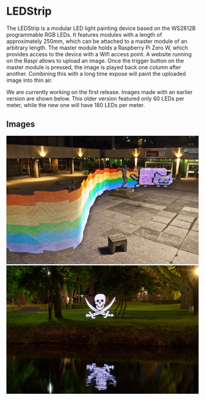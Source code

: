 # LEDStrip
The LEDStrip is a modular LED light painting device based on the WS2812B programmable RGB LEDs. It features modules with a length of approximately 250mm, which can be attached to a master module of an arbitrary length. The master module holds a Raspberry Pi Zero W, which provides access to the device with a Wifi access point. A website running on the Raspi allows to upload an image. Once the trigger button on the master module is pressed, the image is played back one column after another. Combining this with a long time expose will paint the uploaded image into thin air.

We are currently working on the first release. Images made with an earlier version are shown below. This older version featured only 60 LEDs per meter, while the new one will have 180 LEDs per meter.

## Images
![Example Image 1](Images/nyancat.jpg)
![Example Image 2](Images/head.jpg)

